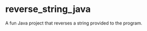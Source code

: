 reverse_string_java
===================

A fun Java project that reverses a string provided to the program. 